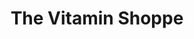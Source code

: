 ---
title: "The Vitamin Shoppe"
url: /mission-viejo/the-vitamin-shoppe/
shop: nutrition supplements
---